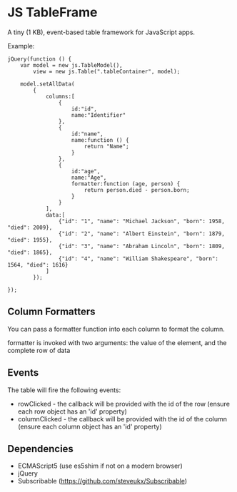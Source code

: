 JS TableFrame
=============

A tiny (1 KB), event-based table framework for JavaScript apps.

Example:

```
jQuery(function () {
    var model = new js.TableModel(),
        view = new js.Table(".tableContainer", model);

    model.setAllData(
        {
            columns:[
                {
                    id:"id",
                    name:"Identifier"
                },
                {
                    id:"name",
                    name:function () {
                        return "Name";
                    }
                },
                {
                    id:"age",
                    name:"Age",
                    formatter:function (age, person) {
                        return person.died - person.born;
                    }
                }
            ],
            data:[
                {"id": "1", "name": "Michael Jackson", "born": 1958, "died": 2009},
                {"id": "2", "name": "Albert Einstein", "born": 1879, "died": 1955},
                {"id": "3", "name": "Abraham Lincoln", "born": 1809, "died": 1865},
                {"id": "4", "name": "William Shakespeare", "born": 1564, "died": 1616}
            ]
        });

});
```

Column  Formatters
----------

You can pass a formatter function into each column to format the column.

formatter is invoked with two arguments: the value of the element, and the complete row of data

Events
------

The table will fire the following events:
* rowClicked - the callback will be provided with the id of the row (ensure each row object has an 'id' property)
* columnClicked - the callback will be provided with the id of the column (ensure each column object has an 'id' property)

Dependencies
------------

* ECMAScript5 (use es5shim if not on a modern browser)
* jQuery
* Subscribable (https://github.com/steveukx/Subscribable)
